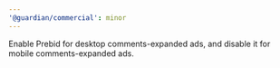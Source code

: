 ```yaml
---
'@guardian/commercial': minor
---
```


Enable Prebid for desktop comments-expanded ads, and disable it for mobile comments-expanded ads.

